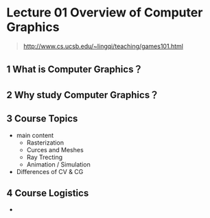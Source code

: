 # Lecture 01 Overview of Computer Graphics

> http://www.cs.ucsb.edu/~lingqi/teaching/games101.html



## 1 What is Computer Graphics？

## 2 Why study Computer Graphics？

## 3 Course Topics

- main content
  - Rasterization
  - Curces and Meshes
  - Ray Trecting
  - Animation / Simulation
- Differences of CV & CG

## 4 Course Logistics

- 
